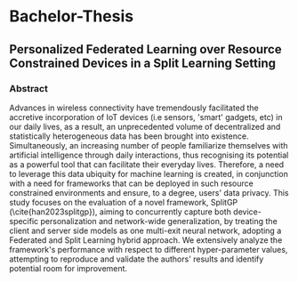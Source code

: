 # Bachelor-Thesis

## Personalized Federated Learning over Resource Constrained Devices in a Split Learning Setting

### Abstract

Advances in wireless connectivity have tremendously facilitated the accretive incorporation of IoT devices (i.e sensors, 'smart' gadgets, etc) in our daily lives, as a result, an unprecedented volume of decentralized and statistically heterogeneous data has been brought into existence. Simultaneously, an increasing number of people familiarize themselves with artificial intelligence through daily interactions, thus recognising its potential as a powerful tool that can facilitate their everyday lives. Therefore, a need to leverage this data ubiquity for machine learning is created, in conjunction with a need for frameworks that can be deployed in such resource constrained environments and ensure, to a degree, users' data privacy. This study focuses on the evaluation of a novel framework, SplitGP (\cite{han2023splitgp}), aiming to concurrently capture both device-specific personalization and network-wide generalization, by treating the client and server side models as one multi-exit neural network, adopting a Federated and Split Learning hybrid approach. We extensively analyze the framework's performance with respect to different hyper-parameter values, attempting to reproduce and validate the authors' results and identify potential room for improvement.
